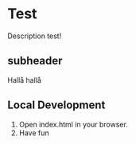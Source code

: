 # Test

Description test!

## subheader

Hallå hallå 

## Local Development

1. Open index.html in your browser.
2. Have fun
